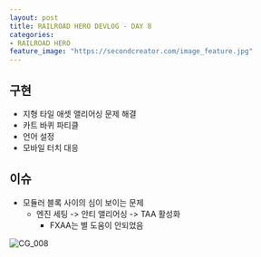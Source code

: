 ```yaml
---
layout: post
title: RAILROAD HERO DEVLOG - DAY 8
categories:
- RAILROAD HERO
feature_image: "https://secondcreator.com/image_feature.jpg"
---
```


## 구현
- 지형 타일 애셋 앨리어싱 문제 해결
- 카트 바퀴 파티클
- 언어 설정
- 모바일 터치 대응

## 이슈
- 모듈러 블록 사이의 심이 보이는 문제
  - 엔진 세팅 -> 안티 앨리어싱 -> TAA 활성화
    - FXAA는 별 도움이 안되었음

![CG_008](https://secondcreator.com/blog/imgs/CG_008.PNG)
